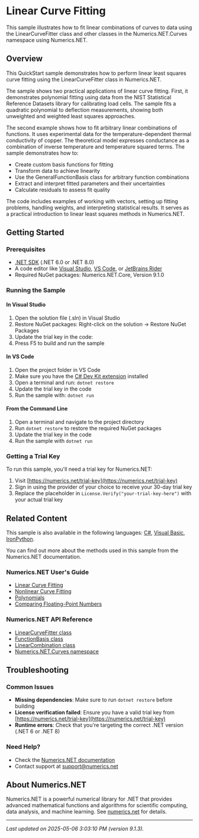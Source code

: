 # Linear Curve Fitting

This sample illustrates how to fit linear combinations of curves to data using the LinearCurveFitter class and other classes in the Numerics.NET.Curves namespace using Numerics.NET.

## Overview

This QuickStart sample demonstrates how to perform linear least squares curve fitting using the LinearCurveFitter 
class in Numerics.NET.

The sample shows two practical applications of linear curve fitting. First, it demonstrates polynomial 
fitting using data from the NIST Statistical Reference Datasets library for calibrating load cells. The 
sample fits a quadratic polynomial to deflection measurements, showing both unweighted and weighted 
least squares approaches.

The second example shows how to fit arbitrary linear combinations of functions. It uses experimental 
data for the temperature-dependent thermal conductivity of copper. The theoretical model expresses 
conductance as a combination of inverse temperature and temperature squared terms. The sample 
demonstrates how to:

- Create custom basis functions for fitting
- Transform data to achieve linearity
- Use the GeneralFunctionBasis class for arbitrary function combinations
- Extract and interpret fitted parameters and their uncertainties
- Calculate residuals to assess fit quality

The code includes examples of working with vectors, setting up fitting problems, handling weights, and
interpreting statistical results. It serves as a practical introduction to linear least squares methods
in Numerics.NET.


## Getting Started

### Prerequisites

- [.NET SDK](https://dotnet.microsoft.com/download) (.NET 6.0 or .NET 8.0)
- A code editor like [Visual Studio](https://visualstudio.microsoft.com/), [VS Code](https://code.visualstudio.com/), or [JetBrains Rider](https://www.jetbrains.com/rider/)
- Required NuGet packages: Numerics.NET.Core, Version 9.1.0

### Running the Sample

#### In Visual Studio
1. Open the solution file (.sln) in Visual Studio
2. Restore NuGet packages: Right-click on the solution → Restore NuGet Packages
3. Update the trial key in the code:
4. Press F5 to build and run the sample

#### In VS Code

1. Open the project folder in VS Code
2. Make sure you have the [C# Dev Kit extension](https://marketplace.visualstudio.com/items?itemName=ms-dotnettools.csdevkit) installed
3. Open a terminal and run: `dotnet restore`
4. Update the trial key in the code 
5. Run the sample with: `dotnet run`

#### From the Command Line

1. Open a terminal and navigate to the project directory
2. Run `dotnet restore` to restore the required NuGet packages
3. Update the trial key in the code
4. Run the sample with `dotnet run`

### Getting a Trial Key

To run this sample, you'll need a trial key for Numerics.NET:

1. Visit [https://numerics.net/trial-key](https://numerics.net/trial-key)
2. Sign in using the provider of your choice to receive your 30-day trial key
3. Replace the placeholder in `License.Verify("your-trial-key-here")` with your actual trial key

## Related Content

This sample is also available in the following languages: 
[C#](https://github.com/NumericsDotNet/quickstart-csharp/tree/net8.0/mathematics/curve-fitting-and-interpolation/linear-curve-fitting), [Visual Basic](https://github.com/NumericsDotNet/quickstart-visualbasic/tree/net8.0/mathematics/curve-fitting-and-interpolation/linear-curve-fitting), [IronPython](https://github.com/NumericsDotNet/quickstart-ironpython/tree/net8.0/mathematics/curve-fitting-and-interpolation/linear-curve-fitting).

You can find out more about the methods used in this sample from the Numerics.NET documentation.

### Numerics.NET User's Guide

- [Linear Curve Fitting](https://numerics.net/documentation/latest/mathematics/curve-fitting/linear-curve-fitting)
- [Nonlinear Curve Fitting](https://numerics.net/documentation/latest/mathematics/curve-fitting/nonlinear-curve-fitting)
- [Polynomials](https://numerics.net/documentation/latest/mathematics/curves-and-interpolation/polynomials)
- [Comparing Floating-Point Numbers](https://numerics.net/documentation/latest/mathematics/general-classes/comparing-floating-point-numbers)

### Numerics.NET API Reference

- [LinearCurveFitter class](https://numerics.net/documentation/latest/reference/numerics.net.curves.linearcurvefitter)
- [FunctionBasis class](https://numerics.net/documentation/latest/reference/numerics.net.curves.functionbasis)
- [LinearCombination class](https://numerics.net/documentation/latest/reference/numerics.net.curves.linearcombination)
- [Numerics.NET.Curves namespace](https://numerics.net/documentation/latest/reference/numerics.net.curves)


## Troubleshooting

### Common Issues

- **Missing dependencies**: Make sure to run `dotnet restore` before building
- **License verification failed**: Ensure you have a valid trial key from [https://numerics.net/trial-key](https://numerics.net/trial-key)
- **Runtime errors**: Check that you're targeting the correct .NET version (.NET 6 or .NET 8)

### Need Help?

- Check the [Numerics.NET documentation](https://numerics.net/documentation/)
- Contact support at [support@numerics.net](mailto:support@numerics.net?subject=LinearCurveFitting%20QuickStart%20Sample%20%28F%23%29)

## About Numerics.NET

Numerics.NET is a powerful numerical library for .NET that provides advanced mathematical 
functions and algorithms for scientific computing, data analysis, and machine learning.
See [numerics.net](https://numerics.net) for details.

---

_Last updated on 2025-05-06 3:03:10 PM (version 9.1.3)._
